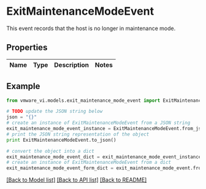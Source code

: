 # ExitMaintenanceModeEvent

This event records that the host is no longer in maintenance mode. 

## Properties
Name | Type | Description | Notes
------------ | ------------- | ------------- | -------------

## Example

```python
from vmware_vi.models.exit_maintenance_mode_event import ExitMaintenanceModeEvent

# TODO update the JSON string below
json = "{}"
# create an instance of ExitMaintenanceModeEvent from a JSON string
exit_maintenance_mode_event_instance = ExitMaintenanceModeEvent.from_json(json)
# print the JSON string representation of the object
print ExitMaintenanceModeEvent.to_json()

# convert the object into a dict
exit_maintenance_mode_event_dict = exit_maintenance_mode_event_instance.to_dict()
# create an instance of ExitMaintenanceModeEvent from a dict
exit_maintenance_mode_event_form_dict = exit_maintenance_mode_event.from_dict(exit_maintenance_mode_event_dict)
```
[[Back to Model list]](../README.md#documentation-for-models) [[Back to API list]](../README.md#documentation-for-api-endpoints) [[Back to README]](../README.md)


